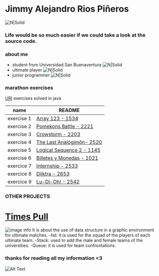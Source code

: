 # Jimmy Alejandro Rios Piñeros 

![N|Solid](https://static.wixstatic.com/media/669128_ec1c7a78e9694aec8a07c2e48b292ae1~mv2.gif)

### Life would be so much easier if we could take a look at the source code.

### about me
- student from Universidad San Buenaventura ![N|Solid](https://www.usbbog.edu.co/matlab/images/logo_acreditacion.png)
- ultimate player
 ![N|Solid](https://i.pinimg.com/564x/97/d9/6f/97d96fc98905518dde1525e3d5227f7a.jpg)
- junior programmer
  ![N|Solid](https://cdn.foliovision.com/images/2019/01/junior-programmer.png)
  


### marathon exercises

[URI][Plmt] exercises solved in java

| name  | README |
| ------ | ------ |
| exercise 1 | [Array 123 - 1534][PlDb] |
| exercise  2| [Pomekons Battle - 2221][PlGh] |
|exercise 3| [Crowstorm - 2203][PlGd] |
| exercise 4| [The Last Analógimôn- 2520][PlOd] |
|exercise 5| [Logical Sequence 2 - 1145][PlMe] |
| exercise 6| [Billetes y Monedas - 1021][PlGa] |
|exercice 7|[Internship - 2533][PlMa]|
|exercice 8|[Dijktra - 2653][Plmar]|
|exercice 9|[Lu-Di-Oh! - 2542][Pllu]|


### OTHER PROJECTS
# [Times Pull][Pltm]
![image info](https://i.pinimg.com/564x/73/d4/f8/73d4f8b6f219cbb34c8d46acf1f333b3.jpg)
It is about the use of data structure in a graphic environment for ultimate matches.
-list: it is used for the squad of the players of each ultimate team.
-Stack: used to add the male and female teams of the universities.
-Queue: it is used for team confrontations.


   [PlDb]: <https://www.urionlinejudge.com.br/judge/es/problems/view/1534>
   [PlGh]: <https://www.urionlinejudge.com.br/judge/es/problems/view/2221>
   [PlGd]: <https://www.urionlinejudge.com.br/judge/en/problems/view/2203>
   [PlOd]: <https://www.urionlinejudge.com.br/judge/en/problems/view/2520>
   [PlMe]: <https://www.urionlinejudge.com.br/judge/es/problems/view/1145>
   [PlGa]: <https://www.urionlinejudge.com.br/judge/es/problems/view/1021>
   [PlMa]: <https://www.urionlinejudge.com.br/judge/es/problems/view/2533>
   [PlMar]: <https://www.urionlinejudge.com.br/judge/en/problems/view/2653>
   [PlLu]: <https://www.urionlinejudge.com.br/judge/en/problems/view/2542>
   [Pltm]:<https://github.com/JimmyAlejo05/Time-s-pull>
   [Plmt]:<https://github.com/JimmyAlejo05/URI>
  ### thanks for reading all my information <3
![Alt Text](https://media.giphy.com/media/vFKqnCdLPNOKc/giphy.gif)

